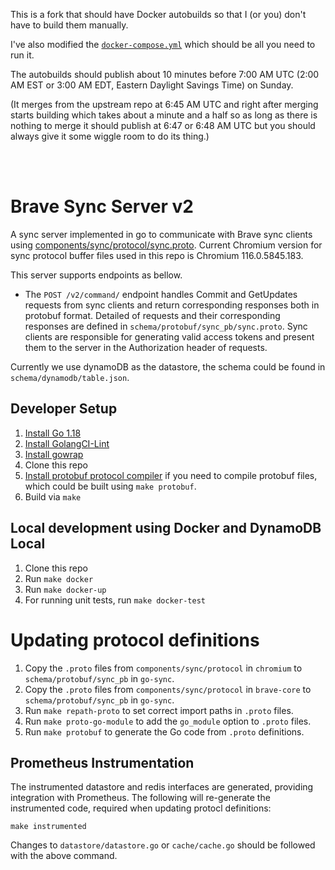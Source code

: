 
This is a fork that should have Docker autobuilds so that I (or you) don't have to build them manually.

I've also modified the [`docker-compose.yml`](https://github.com/flamy-brave/brave-sync-docker-autobuild/blob/master/docker-compose.yml) which should be all you need to run it.

The autobuilds should publish about 10 minutes before 7:00 AM UTC (2:00 AM EST or 3:00 AM EDT, Eastern Daylight Savings Time) on Sunday.

(It merges from the upstream repo at 6:45 AM UTC and right after merging starts building which takes about a minute and a half so as long as there is nothing to merge it should publish at 6:47 or 6:48 AM UTC but you should always give it some wiggle room to do its thing.)

<br>
<br>

# Brave Sync Server v2

A sync server implemented in go to communicate with Brave sync clients using
[components/sync/protocol/sync.proto](https://cs.chromium.org/chromium/src/components/sync/protocol/sync.proto).
Current Chromium version for sync protocol buffer files used in this repo is Chromium 116.0.5845.183.

This server supports endpoints as bellow.
- The `POST /v2/command/` endpoint handles Commit and GetUpdates requests from sync clients and return corresponding responses both in protobuf format. Detailed of requests and their corresponding responses are defined in `schema/protobuf/sync_pb/sync.proto`. Sync clients are responsible for generating valid access tokens and present them to the server in the Authorization header of requests.

Currently we use dynamoDB as the datastore, the schema could be found in `schema/dynamodb/table.json`.

## Developer Setup
1. [Install Go 1.18](https://golang.org/doc/install)
2. [Install GolangCI-Lint](https://github.com/golangci/golangci-lint#install)
3. [Install gowrap](https://github.com/hexdigest/gowrap#installation)
4. Clone this repo
5. [Install protobuf protocol compiler](https://github.com/protocolbuffers/protobuf#protocol-compiler-installation) if you need to compile protobuf files, which could be built using `make protobuf`.
6. Build via `make`

## Local development using Docker and DynamoDB Local
1. Clone this repo
2. Run `make docker`
3. Run `make docker-up`
4. For running unit tests, run `make docker-test`

# Updating protocol definitions
1. Copy the `.proto` files from `components/sync/protocol` in `chromium` to `schema/protobuf/sync_pb` in `go-sync`.
2. Copy the `.proto` files from `components/sync/protocol` in `brave-core` to `schema/protobuf/sync_pb` in `go-sync`.
3. Run `make repath-proto` to set correct import paths in `.proto` files.
4. Run `make proto-go-module` to add the `go_module` option to `.proto` files.
5. Run `make protobuf` to generate the Go code from `.proto` definitions.

## Prometheus Instrumentation
The instrumented datastore and redis interfaces are generated, providing integration with Prometheus.  The following will re-generate the instrumented code, required when updating protocl definitions:

```
make instrumented
```

Changes to `datastore/datastore.go` or `cache/cache.go` should be followed with the above command.
